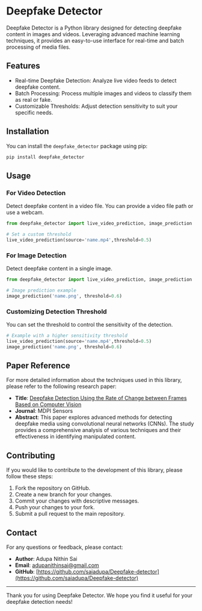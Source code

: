 # Deepfake Detector

Deepfake Detector is a Python library designed for detecting deepfake content in images and videos. Leveraging advanced machine learning techniques, it provides an easy-to-use interface for real-time and batch processing of media files.

## Features

- Real-time Deepfake Detection: Analyze live video feeds to detect deepfake content.
- Batch Processing: Process multiple images and videos to classify them as real or fake.
- Customizable Thresholds: Adjust detection sensitivity to suit your specific needs.

## Installation

You can install the `deepfake_detector` package using pip:

```bash
pip install deepfake_detector
```

## Usage

### For Video Detection

Detect deepfake content in a video file. You can provide a video file path or use a webcam.

```python
from deepfake_detector import live_video_prediction, image_prediction

# Set a custom threshold
live_video_prediction(source='name.mp4',threshold=0.5)
```

### For Image Detection

Detect deepfake content in a single image.

```python
from deepfake_detector import live_video_prediction, image_prediction

# Image prediction example
image_prediction('name.png', threshold=0.6)
```

### Customizing Detection Threshold

You can set the threshold to control the sensitivity of the detection.

```python
# Example with a higher sensitivity threshold
live_video_prediction(source='name.mp4',threshold=0.5)
image_prediction('name.png', threshold=0.6)
```

## Paper Reference

For more detailed information about the techniques used in this library, please refer to the following research paper:

- **Title**: [Deepfake Detection Using the Rate of Change between Frames Based on Computer Vision](https://www.mdpi.com/1424-8220/21/21/7367)
- **Journal**: MDPI Sensors
- **Abstract**: This paper explores advanced methods for detecting deepfake media using convolutional neural networks (CNNs). The study provides a comprehensive analysis of various techniques and their effectiveness in identifying manipulated content.

## Contributing

If you would like to contribute to the development of this library, please follow these steps:

1. Fork the repository on GitHub.
2. Create a new branch for your changes.
3. Commit your changes with descriptive messages.
4. Push your changes to your fork.
5. Submit a pull request to the main repository.

## Contact

For any questions or feedback, please contact:

- **Author**: Adupa Nithin Sai
- **Email**: [adupanithinsai@gmail.com](mailto:adupanithinsai@gmail.com)
- **GitHub**: [https://github.com/saiadupa/Deepfake-detector](https://github.com/saiadupa/Deepfake-detector)

---

Thank you for using Deepfake Detector. We hope you find it useful for your deepfake detection needs!
```
